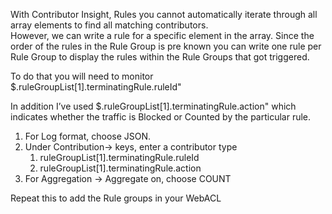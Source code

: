 With Contributor Insight, Rules you cannot automatically iterate through all array elements to find all matching contributors.  
However, we can write a rule for a specific element in the array. Since the order of the rules in the Rule Group is pre known you can write one rule per Rule Group to display the rules within the Rule Groups that got triggered.

To do that you will need to monitor  
$.ruleGroupList[1].terminatingRule.ruleId"

In addition I’ve used $.ruleGroupList[1].terminatingRule.action"
which indicates whether the traffic is Blocked or Counted by the particular rule.

1. For Log format, choose JSON.
2. Under Contribution→ keys, enter a contributor type
     1. ruleGroupList[1].terminatingRule.ruleId
     2. ruleGroupList[1].terminatingRule.action
3. For Aggregation → Aggregate on, choose COUNT

Repeat this to add the Rule groups in your WebACL

